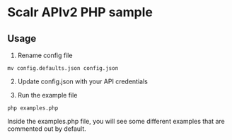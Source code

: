 Scalr APIv2 PHP sample
======================

Usage
-----

1. Rename config file
```
mv config.defaults.json config.json
```

2. Update config.json with your API credentials

3. Run the example file
```
php examples.php
```

Inside the examples.php file, you will see some different examples that are commented out by default.
